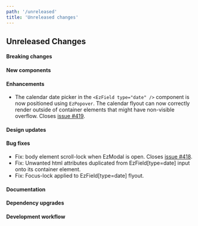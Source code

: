 ```yaml
---
path: '/unreleased'
title: 'Unreleased changes'
---
```


## Unreleased Changes

#### Breaking changes

#### New components

#### Enhancements

- The calendar date picker in the `<EzField type="date" />` component is now positioned using `EzPopover`. The calendar flyout can now correctly render outside of container elements that might have non-visible overflow. Closes [issue #419](https://github.com/ezcater/recipe/issues/419).

#### Design updates

#### Bug fixes

- Fix: body element scroll-lock when EzModal is open. Closes [issue #418](https://github.com/ezcater/recipe/issues/418).
- Fix: Unwanted html attributes duplicated from EzField[type=date] input onto its container element.
- Fix: Focus-lock applied to EzField[type=date] flyout.

#### Documentation

#### Dependency upgrades

#### Development workflow
